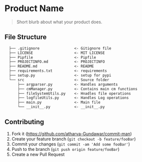 
# Product Name

> Short blurb about what your product does.

## File Structure

```markdown
  ├── .gitignore                <- Gitignore file
  ├── LICENSE                   <- MIT LICENSE
  ├── Pipfile                   <- Pipfile
  ├── PROJECTINFO.md            <- PROJECTINFO 
  ├── README.md                 <- README
  ├── requirements.txt          <- requirements
  ├── setup.py                  <- setup for pypi
  └── src                       <- Source folder
      ├── argparser.py          <- Handles arguments
      ├── cmManager.py          <- Contains main cm functions
      ├── fileSystemUtils.py    <- Hnadles file operations
      ├── logfileUtils.py       <- Handles Log operations
      ├── main.py               <- Main file 
      └── __init__.py           <- __init__.py

```

## Contributing

1. Fork it (<https://github.com/atharva-Gundawar/commit-man>)
2. Create your feature branch (`git checkout -b feature/fooBar`)
3. Commit your changes (`git commit -am 'Add some fooBar'`)
4. Push to the branch (`git push origin feature/fooBar`)
5. Create a new Pull Request
